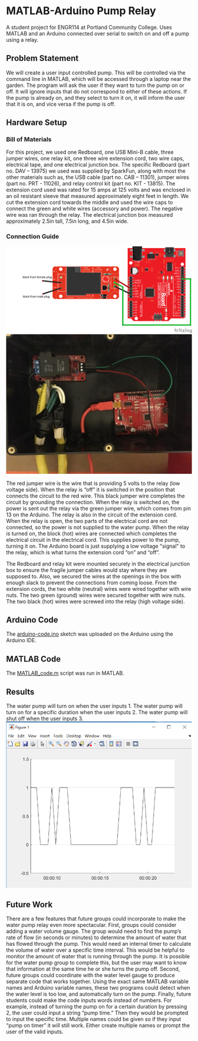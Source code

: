 # MATLAB-Arduino Pump Relay
A student project for ENGR114 at Portland Community College. Uses MATLAB and an Arduino connected over serial to switch on and off a pump using a relay.

## Problem Statement
We will create a user input controlled pump. This will be controlled via the command line in MATLAB, which will be accessed through a laptop near the garden. The program will ask the user if they want to turn the pump on or off. It will ignore inputs that do not correspond to either of these actions. If the pump is already on, and they select to turn it on, it will inform the user that it is on, and vice versa if the pump is off.

## Hardware Setup
### Bill of Materials
For this project, we used one Redboard, one USB Mini-B cable, three jumper wires, one relay kit, one three wire extension cord, two wire caps, electrical tape, and one electrical junction box.  The specific Redboard (part no. DAV – 13975) we used was supplied by SparkFun, along with most the other materials such as, the USB cable (part no. CAB – 11301), jumper wires (part no. PRT - 11026), and relay control kit (part no. KIT - 13815).  The extension cord used was rated for 15 amps at 125 volts and was enclosed in an oil resistant sleeve that measured approximately eight feet in length.  We cut the extension cord towards the middle and used the wire caps to connect the green and white wires (accessory and power).  The negative wire was ran through the relay.  The electrical junction box measured approximately 2.5in tall, 7.5in long, and 4.5in wide.
### Connection Guide
![Alt text](/doc/fritzing_pump_relay.png "Title")
![Alt text](/doc/top_view.jpg?raw=true "Optional Title")

The red jumper wire is the wire that is providing 5 volts to the relay (low voltage side).  When the relay is “off” it is switched in the position that connects the circuit to the red wire.  This black jumper wire completes the circuit by grounding the connection.  When the relay is switched on, the power is sent out the relay via the green jumper wire, which comes from pin 13 on the Arduino.  The relay is also in the circuit of the extension cord.  When the relay is open, the two parts of the electrical cord are not connected, so the power is not supplied to the water pump.  When the relay is turned on, the block (hot) wires are connected which completes the electrical circuit in the electrical cord.  This supplies power to the pump, turning it on.  The Arduino board is just supplying a low voltage "signal" to the relay, which is what turns the extension cord “on” and “off”.

The Redboard and relay kit were mounted securely in the electrical junction box to ensure the fragile jumper cables would stay where they are supposed to.  Also, we secured the wires at the openings in the box with enough slack to prevent the connections from coming loose. From the extension cords, the two white (neutral) wires were wired together with wire nuts. The two green (ground) wires were secured together with wire nuts. The two black (hot) wires were screwed into the relay (high voltage side).
## Arduino Code

The [arduino-code.ino](arduino-code.ino) sketch was uploaded on the Arduino using the Arduino IDE.

## MATLAB Code

The [MATLAB_code.m](MATLAB_code.m) script was run in MATLAB.

## Results
The water pump will turn on when the user inputs 1.  The water pump will turn on for a specific duration when the user inputs 2.  The water pump will shut off when the user inputs 3.
![Alt text](/doc/results.png?raw=true "Optional Title")

## Future Work
There are a few features that future groups could incorporate to make the water pump relay even more spectacular.  First, groups could consider adding a water volume gauge.  The group would need to find the pump’s rate of flow (in seconds or minutes) to determine the amount of water that has flowed through the pump.  This would need an internal timer to calculate the volume of water over a specific time interval.  This would be helpful to monitor the amount of water that is running through the pump.  It is possible for the water pump group to complete this, but the user may want to know that information at the same time he or she turns the pump off.  Second, future groups could coordinate with the water level gauge to produce separate code that works together.  Using the exact same MATLAB variable names and Arduino variable names, these two programs could detect when the water level is too low, and automatically turn on the pump.  Finally, future students could make the code inputs words instead of numbers.  For example, instead of turning the pump on for a certain duration by pressing 2, the user could input a string “pump time.”  Then they would be prompted to input the specific time.  Multiple names could be given so if they input “pump on timer” it will still work.  Either create multiple names or prompt the user of the valid inputs.
